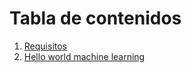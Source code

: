 # Tabla de contenidos


1. [Requisitos](docs/basics/requisites.md)
2. [Hello world machine learning](docs/basics/hello-world.ipynb)
